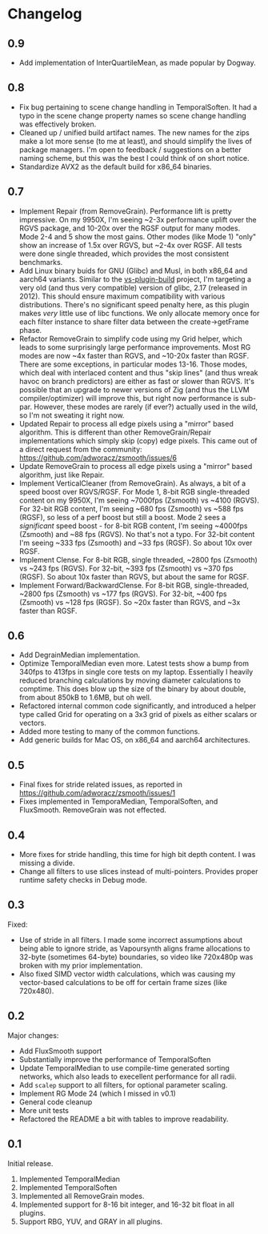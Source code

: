 # Changelog

## 0.9
* Add implementation of InterQuartileMean, as made popular by Dogway.

## 0.8
* Fix bug pertaining to scene change handling in TemporalSoften. It had a typo in the scene change property names so 
scene change handling was effectively broken.
* Cleaned up / unified build artifact names. The new names for the zips make a lot more sense (to me at least), and
should simplify the lives of package managers. I'm open to feedback / suggestions on a better naming scheme, but this
was the best I could think of on short notice.
* Standardize AVX2 as the default build for x86_64 binaries. 

## 0.7
* Implement Repair (from RemoveGrain). Performance lift is pretty impressive. On my 9950X, I'm seeing ~2-3x performance uplift over the RGVS package, and
10-20x over the RGSF output for many modes. Mode 2-4 and 5 show the most gains. Other modes (like Mode 1) "only" show an
increase of 1.5x over RGVS, but ~2-4x over RGSF. All tests were done single threaded, which provides the most consistent benchmarks.
* Add Linux binary buids for GNU (Glibc) and Musl, in both x86_64 and aarch64 variants. Similar to the
[vs-plugin-build](https://github.com/Stefan-Olt/vs-plugin-build) project, I'm targeting a very old (and thus very
compatible) version of glibc, 2.17 (released in 2012). This should ensure maximum compatibility with various
distributions. There's no significant speed penalty here, as this plugin makes *very* little use of libc functions. We
only allocate memory once for each filter instance to share filter data between the create->getFrame phase.
* Refactor RemoveGrain to simplify code using my Grid helper, which leads to some surprisingly large performance improvements.
Most RG modes are now ~4x faster than RGVS, and ~10-20x faster than RGSF. There are some exceptions, in particular modes 13-16. 
Those modes, which deal with interlaced content and thus "skip lines" (and thus wreak havoc on branch predictors) are
either as fast or slower than RGVS. It's possible that an upgrade to newer versions of Zig (and thus the LLVM
compiler/optimizer) will improve this, but right now performance is sub-par. However, these modes are rarely (if
ever?) actually used in the wild, so I'm not sweating it right now.
* Updated Repair to process all edge pixels using a "mirror" based algorithm. This is different than other
RemoveGrain/Repair implementations which simply skip (copy) edge pixels. This came out of a direct request from the
community: https://github.com/adworacz/zsmooth/issues/6
* Update RemoveGrain to process all edge pixels using a "mirror" based algorithm, just like Repair.
* Implement VerticalCleaner (from RemoveGrain). As always, a bit of a speed boost over RGVS/RGSF. For Mode 1, 8-bit RGB single-threaded content 
on my 9950X, I'm seeing ~7000fps (Zsmooth) vs ~4100 (RGVS). For 32-bit RGB content, I'm seeing \~680 fps (Zsmooth) vs
\~588 fps (RGSF), so less of a perf boost but still a boost. Mode 2 sees a *significant* speed boost - for 8-bit RGB
content, I'm seeing \~4000fps (Zsmooth) and \~88 fps (RGVS). No that's not a typo. For 32-bit content I'm seeing
\~333 fps (Zsmooth) and \~33 fps (RGSF). So about 10x over RGSF.
* Implement Clense. For 8-bit RGB, single threaded, \~2800 fps (Zsmooth) vs \~243 fps (RGVS). For 32-bit, \~393 fps (Zsmooth) vs \~370
fps (RGSF). So about 10x faster than RGVS, but about the same for RGSF.
* Implement Forward/BackwardClense. For 8-bit RGB, single-threaded, \~2800 fps (Zsmooth) vs \~177 fps (RGVS). For
32-bit, \~400 fps (Zsmooth) vs \~128 fps (RGSF). So ~20x faster than RGVS, and ~3x faster than RGSF.

## 0.6
* Add DegrainMedian implementation.
* Optimize TemporalMedian even more. Latest tests show a bump from 340fps to 413fps in 
  single core tests on my laptop. Essentially I heavily reduced branching calculations by
  moving diameter calculations to comptime. This does blow up the size of the binary by about double,
  from about 850kB to 1.6MB, but oh well.
* Refactored internal common code significantly, and introduced a helper type called Grid for operating on a 3x3
  grid of pixels as either scalars or vectors.
* Added more testing to many of the common functions.
* Add generic builds for Mac OS, on x86_64 and aarch64 architectures.

## 0.5
* Final fixes for stride related issues, as reported in https://github.com/adworacz/zsmooth/issues/1
* Fixes implemented in TemporaMedian, TemporalSoften, and FluxSmooth. RemoveGrain was not effected.

## 0.4
* More fixes for stride handling, this time for high bit depth content. I was missing a divide.
* Change all filters to use slices instead of multi-pointers. Provides proper runtime safety checks in Debug mode.

## 0.3
Fixed:
* Use of stride in all filters. I made some incorrect assumptions about being able to ignore stride,
  as Vapoursynth aligns frame allocations to 32-byte (sometimes 64-byte) boundaries, so video like 720x480p was
  broken with my prior implementation.
* Also fixed SIMD vector width calculations, which was causing my vector-based calculations to be off for certain frame
  sizes (like 720x480).

## 0.2
Major changes:
* Add FluxSmooth support
* Substantially improve the performance of TemporalSoften
* Update TemporalMedian to use compile-time generated sorting networks,
  which also leads to execellent performance for all radii.
* Add `scalep` support to all filters, for optional parameter scaling.
* Implement RG Mode 24 (which I missed in v0.1)
* General code cleanup
* More unit tests
* Refactored the README a bit with tables to improve readability.

## 0.1
Initial release.

1. Implemented TemporalMedian
1. Implemented TemporalSoften
1. Implemented all RemoveGrain modes.
1. Implemented support for 8-16 bit integer, and 16-32 bit float in all plugins.
1. Support RBG, YUV, and GRAY in all plugins.
